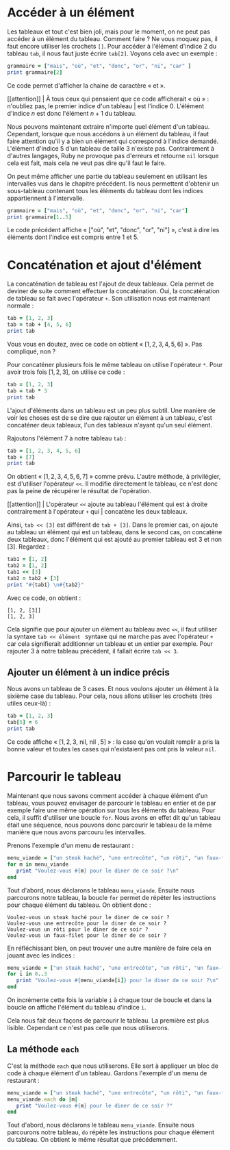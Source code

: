 # Accéder à un élément

Les tableaux et tout c'est bien joli, mais pour le moment, on ne peut pas accéder à un élément du tableau. Comment faire ? Ne vous moquez pas, il faut encore utiliser les crochets `[]`. Pour accéder à l'élément d'indice $2$ du tableau `tab`, il nous faut juste écrire `tab[2]`. Voyons cela avec un exemple :

```ruby
grammaire = ["mais", "où", "et", "donc", "or", "ni", "car" ]
print grammaire[2]
```

Ce code permet d'afficher la chaine de caractère « et ».

[[attention]]
| À tous ceux qui pensaient que ce code afficherait « où » : n'oubliez pas, le premier indice d'un tableau 
| est l'indice $0$. L'élément d'indice $n$ est donc l'élément $n + 1$ du tableau.

Nous pouvons maintenant extraire n'importe quel élément d'un tableau. Cependant, lorsque que nous accédons à un élément du tableau, il faut faire attention qu'il y a bien un élément qui correspond à l'indice demandé. L'élément d'indice $5$ d'un tableau de taille $3$ n'existe pas. Contrairement à d'autres langages, Ruby ne provoque pas d'erreurs et retourne `nil` lorsque cela est fait, mais cela ne veut pas dire qu'il faut le faire.

On peut même afficher une partie du tableau seulement en utilisant les intervalles vus dans le chapitre précédent. Ils nous permettent d'obtenir un sous-tableau contenant tous les éléments du tableau dont les indices appartiennent à l'intervalle. 

```ruby
grammaire = ["mais", "où", "et", "donc", "or", "ni", "car"]
print grammaire[1..5]
```

Le code précédent affiche « ["où", "et", "donc", "or", "ni"] », c'est à dire les éléments dont l'indice est compris entre $1$ et $5$.
 
# Concaténation et ajout d'élément

La concaténation de tableau est l'ajout de deux tableaux. Cela permet de deviner de suite comment effectuer la concaténation. Oui, la concaténation de tableau se fait avec l'opérateur `+`. Son utilisation nous est maintenant normale :

```ruby
tab = [1, 2, 3]
tab = tab + [4, 5, 6]
print tab
```

Vous vous en doutez, avec ce code on obtient  « $[1, 2, 3, 4, 5, 6]$ ». Pas compliqué, non ?

Pour concaténer plusieurs fois le même tableau on utilise l'opérateur `*`. Pour avoir trois fois $[1, 2, 3]$, on utilise ce code :

```ruby
tab = [1, 2, 3]
tab = tab * 3
print tab
```
 
L'ajout d'éléments dans un tableau est un peu plus subtil. Une manière de voir les choses est de se dire que rajouter un élément à un tableau, c'est concaténer deux tableaux, l'un des tableaux n'ayant qu'un seul élément. 

Rajoutons l'élément $7$ à notre tableau `tab` :

```ruby
tab = [1, 2, 3, 4, 5, 6]
tab + [7]
print tab
``` 

On obtient « $[1, 2, 3, 4, 5, 6, 7]$ » comme prévu. L'autre méthode, à privilégier, est d'utiliser l'opérateur `<<`. Il modifie directement le tableau, ce n'est donc pas la peine de récupérer le résultat de l'opération.

[[attention]]
| L'opérateur `<<` ajoute au tableau l'élément qui est à droite contrairement à l'opérateur `+` qui 
| concatène les deux tableaux.

Ainsi, `tab << [3]` est différent de `tab + [3]`. Dans le premier cas, on ajoute au tableau un élément qui est un tableau, dans le second cas, on concatène deux tableaux, donc l'élément qui est ajouté au premier tableau est $3$ et non $[3]$. Regardez :

```ruby
tab1 = [1, 2]
tab2 = [1, 2]
tab1 << [3]
tab2 = tab2 + [3]
print "#{tab1} \n#{tab2}"
``` 

Avec ce code, on obtient :

```
[1, 2, [3]]
[1, 2, 3]
```
 
Cela signifie que pour ajouter un élément au tableau avec `<<`, il faut utiliser la syntaxe `tab << élément ` syntaxe qui ne marche pas avec l'opérateur `+` car cela signifierait additionner un tableau et un entier par exemple. Pour rajouter $3$ à notre tableau précédent, il fallait écrire `tab << 3`.

## Ajouter un élément à un indice précis

Nous avons un tableau de $3$ cases. Et nous voulons ajouter un élément à la sixième case du tableau. Pour cela, nous allons utiliser les crochets (très utiles ceux-là) :

```ruby
tab = [1, 2, 3]
tab[5] = 6
print tab
```  

Ce code affiche « $[1, 2, 3,$ nil, nil $, 5]$ » : la case qu'on voulait remplir a pris la bonne valeur et toutes les cases qui n'existaient pas ont pris la valeur `nil`. 

# Parcourir le tableau

Maintenant que nous savons comment accéder à chaque élément d'un tableau, vous pouvez envisager de parcourir le tableau en entier et de par exemple faire une même opération sur tous les éléments du tableau. Pour cela, il suffit d'utiliser une boucle `for`. Nous avons en effet dit qu'un tableau était une séquence, nous pouvons donc parcourir le tableau de la même manière que nous avons parcouru les intervalles.

Prenons l'exemple d'un menu de restaurant :

```ruby
menu_viande = ["un steak haché", "une entrecôte", "un rôti", "un faux-filet"]
for m in menu_viande
   print "Voulez-vous #{m} pour le diner de ce soir ?\n"
end
```
Tout d'abord, nous déclarons le tableau `menu_viande`. Ensuite nous parcourons notre tableau, la boucle `for` permet de répéter les instructions pour chaque élément du tableau. On obtient donc :

```
Voulez-vous un steak haché pour le diner de ce soir ?
Voulez-vous une entrecôte pour le diner de ce soir ?
Voulez-vous un rôti pour le diner de ce soir ?
Voulez-vous un faux-filet pour le diner de ce soir ?
```

En réfléchissant bien, on peut trouver une autre manière de faire cela en jouant avec les indices :

```ruby
menu_viande = ["un steak haché", "une entrecôte", "un rôti", "un faux-filet"]
for i in 0..3
   print "Voulez-vous #{menu_viande[i]} pour le diner de ce soir ?\n"
end
```

On incrémente cette fois la variable `i` à chaque tour de boucle et dans la boucle on affiche l'élément du tableau d'indice `i`.

Cela nous fait deux façons de parcourir le tableau. La première est plus lisible. Cependant ce n'est pas celle que nous utiliserons.

## La méthode `each`

C'est la méthode `each` que nous utiliserons. Elle sert à appliquer un bloc de code à chaque élément d'un tableau. Gardons l'exemple d'un menu de restaurant :

```ruby
menu_viande = ["un steak haché", "une entrecôte", "un rôti", "un faux-filet"]
menu_viande.each do |m|
   print "Voulez-vous #{m} pour le diner de ce soir ?"
end
```

Tout d'abord, nous déclarons le tableau `menu_viande`. Ensuite nous parcourons notre tableau, `do` répète les instructions pour chaque élément du tableau. On obtient le même résultat que précédemment.